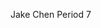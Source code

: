Jake Chen
Period 7
<!---
JakeCStuy/JakeCStuy is a ✨ special ✨ repository because its `README.md` (this file) appears on your GitHub profile.
You can click the Preview link to take a look at your changes.
--->
